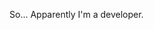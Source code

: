 So... Apparently I'm a developer.
<!---
zSuperMicrowave/zSuperMicrowave is a ✨ special ✨ repository because its `README.md` (this file) appears on your GitHub profile.
You can click the Preview link to take a look at your changes.
--->
